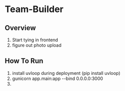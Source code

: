 # Team-Builder

## Overview
1. Start tying in frontend
2. figure out photo upload

## How To Run
1. install uvloop during deployment (pip install uvloop)
2. gunicorn app.main:app --bind 0.0.0.0:3000
3. 